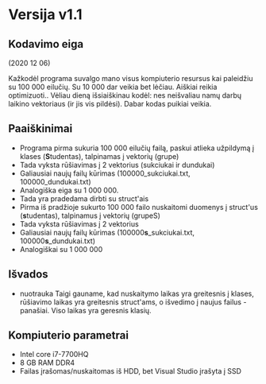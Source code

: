 # Versija v1.1
## Kodavimo eiga
(2020 12 06)

Kažkodėl programa suvalgo mano visus kompiuterio resursus kai paleidžiu su 100 000 eilučių. Su 10 000 dar veikia bet lėčiau. Aiškiai reikia optimizuoti..
Vėliau dieną išsiaiškinau kodėl: nes neišvaliau namų darbų laikino vektoriaus (ir jis vis pildėsi). Dabar kodas puikiai veikia.

## Paaiškinimai
* Programa pirma sukuria 100 000 eilučių failą, paskui atlieka užpildymą į klases (**S**tudentas), talpinamas į vektorių (grupe)
* Tada vyksta rūšiavimas į 2 vektorius (sukciukai ir dundukai)
* Galiausiai naujų failų kūrimas (100000_sukciukai.txt, 100000_dundukai.txt)
* Analogiška eiga su 1 000 000.
* Tada yra pradedama dirbti su struct'ais
* Pirma iš pradžioje sukurto 100 000 failo nuskaitomi duomenys į struct'us (**s**tudentas), talpinamus į vektorių (grupeS)
* Tada vyksta rūšiavimas į 2 vektorius
* Galiausiai naujų failų kūrimas (100000**s**_sukciukai.txt, 100000**s**_dundukai.txt)
* Analogiškai su 1 000 000

## Išvados
* nuotrauka
Taigi gauname, kad nuskaitymo laikas yra greitesnis į klases, rūšiavimo laikas yra greitesnis struct'ams, o išvedimo į naujus failus - panašiai. Viso laikas yra geresnis klasių.

## Kompiuterio parametrai
* Intel core i7-7700HQ
* 8 GB RAM DDR4
* Failas įrašomas/nuskaitomas iš HDD, bet Visual Studio įrašyta į SSD

